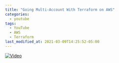 ```yaml
---
title: "Going Multi-Account With Terraform on AWS"
categories:
  - youtube
tags:
  - YouTube
  - AWS
  - Terraform  
last_modified_at: 2021-03-09T14:25:52-05:00
---
```


[![Video](https://img.youtube.com/vi/qVcdO3OeTZo/0.jpg)](https://www.youtube.com/watch?v=qVcdO3OeTZo "Title")
